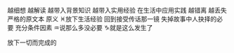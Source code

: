 越细想 越解读 越带入背景知识
越带入实用经验 在生活中应用实践
越错离 越丢失严格的原文本 原义
♓︎放下生活经验 回到接受传话那一镜
失掉故事中人抉择的必要 充分条件因素
♒︎说那么多没必要 ♑︎就是这么发生了

放下一切而完成的
